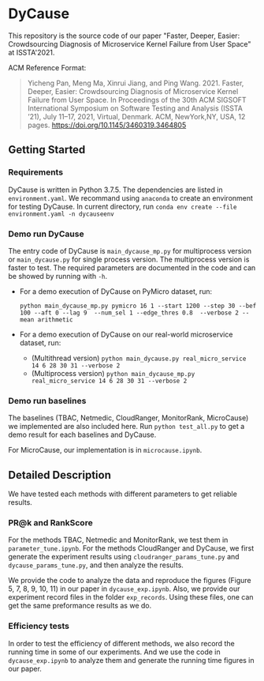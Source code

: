 # DyCause
This repository is the source code of our paper "Faster, Deeper, Easier: Crowdsourcing Diagnosis of Microservice Kernel Failure from User Space" at ISSTA'2021.

ACM Reference Format:
> Yicheng Pan, Meng Ma, Xinrui Jiang, and Ping Wang. 2021. Faster, Deeper, Easier: Crowdsourcing Diagnosis of Microservice Kernel Failure from User
Space. In Proceedings of the 30th ACM SIGSOFT International Symposium on Software Testing and Analysis (ISSTA ’21), July 11–17, 2021, Virtual, Denmark. ACM, NewYork,NY, USA, 12 pages. https://doi.org/10.1145/3460319.3464805
## Getting Started
### Requirements
DyCause is written in Python 3.7.5. The dependencies are listed in `environment.yaml`. We recommand using `anaconda` to create an environment for testing DyCause. In current directory, run `conda env create --file environment.yaml -n dycauseenv`
### Demo run DyCause
The entry code of DyCause is `main_dycause_mp.py` for multiprocess version or `main_dycause.py` for single process version. The multiprocess version is faster to test.
The required parameters are documented in the code and can be showed by running with `-h`.

* For a demo execution of DyCause on PyMicro dataset, run:

  `python main_dycause_mp.py pymicro 16 1 --start 1200 --step 30 --bef 100 --aft 0 --lag 9  --num_sel 1 --edge_thres 0.8  --verbose 2 --mean arithmetic`
* For a demo execution of DyCause on our real-world microservice dataset, run:
  * (Multithread version)
    `python main_dycause.py real_micro_service 14 6 28 30 31 --verbose 2`
  * (Multiprocess version)
    `python main_dycause_mp.py real_micro_service 14 6 28 30 31 --verbose 2`
  
### Demo run baselines
The baselines (TBAC, Netmedic, CloudRanger, MonitorRank, MicroCause) we implemented are also included here. Run `python test_all.py` to get a demo result for each baselines and DyCause.

For MicroCause, our implementation is in `microcause.ipynb`.

## Detailed Description
We have tested each methods with different parameters to get reliable results.

### PR@k and RankScore
For the methods TBAC, Netmedic and MonitorRank, we test them in `parameter_tune.ipynb`. For the methods CloudRanger and DyCause, we first generate the experiment results using `cloudranger_params_tune.py` and `dycause_params_tune.py`,  and then analyze the results. 

We provide the code to analyze the data and reproduce the figures (Figure 5, 7, 8, 9, 10, 11) in our paper in `dycause_exp.ipynb`. Also, we provide our experiment record files in the folder `exp_records`. Using these files, one can get the same preformance results as we do.

### Efficiency tests
In order to test the efficiency of different methods, we also record the running time in some of our experiments. And we use the code in `dycause_exp.ipynb` to analyze them and generate the running time figures in our paper.